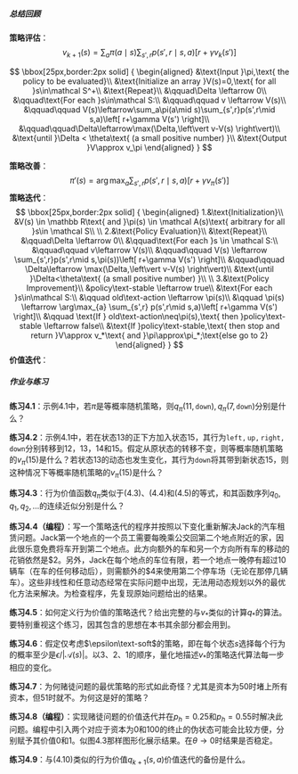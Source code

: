 ##### 总结回顾

**策略评估**：
$$
v_{k+1}(s) = \sum_{a} \pi(a\mid s) \sum_{s',r} p(s',r\mid s,a)\left[r+\gamma v_k(s')\right]
$$

$$
\bbox[25px,border:2px solid]
{
\begin{aligned}
&\text{Input }\pi,\text{ the policy to be evaluated}\\
&\text{Initialize an array }V(s)=0,\text{ for all }s\in\mathcal S^+\\
&\text{Repeat}\\
&\qquad\Delta \leftarrow 0\\
&\qquad\text{For each }s\in\mathcal S:\\
&\qquad\qquad v \leftarrow V(s)\\
&\qquad\qquad V(s)\leftarrow\sum_a\pi(a\mid s)\sum_{s',r}p(s',r\mid s,a)\left[ r+\gamma V(s') \right]\\
&\qquad\qquad\Delta\leftarrow\max(\Delta,\left\vert v-V(s) \right\vert)\\
&\text{until }\Delta < \theta\text{ (a small positive number) }\\
&\text{Output }V\approx v_\pi
\end{aligned}
}
$$

**策略改善**：
$$
\pi'(s) = \arg\max_a\sum_{s',r} p(s',r\mid s,a)\left[ r+\gamma v_\pi(s') \right]
$$
**策略迭代**：
$$
\bbox[25px,border:2px solid]
{
\begin{aligned}
1.&\text{Initialization}\\
&V(s) \in \mathbb R\text{ and }\pi(s) \in \mathcal A(s)\text{ arbitrary for all }s\in \mathcal S\\
\\
2.&\text{Policy Evaluation}\\
&\text{Repeat}\\
&\qquad\Delta \leftarrow 0\\
&\qquad\text{For each }s \in \mathcal S:\\
&\qquad\qquad v\leftarrow V(s)\\
&\qquad\qquad V(s) \leftarrow \sum_{s',r}p(s',r\mid s,\pi(s))\left[ r+\gamma V(s') \right]\\
&\qquad\qquad \Delta\leftarrow \max(\Delta,\left\vert v-V(s) \right\vert)\\
&\text{until }\Delta<\theta\text{ (a small positive number) }\\
\\
3.&\text{Policy Improvement}\\
&policy\text-stable \leftarrow true\\
&\text{For each }s\in\mathcal S:\\
&\qquad old\text-action \leftarrow \pi(s)\\
&\qquad \pi(s) \leftarrow \arg\max_{a} \sum_{s',r} p(s',r\mid s,a)\left[ r+\gamma V(s') \right]\\
&\qquad \text{If } old\text-action\neq\pi(s),\text{ then }policy\text-stable \leftarrow false\\
&\text{If }policy\text-stable,\text{ then stop and return }V\approx v_*\text{ and }\pi\approx\pi_*;\text{else go to 2}
\end{aligned}
}
$$
**价值迭代**：



##### 作业与练习

**练习4.1**：示例4.1中，若$\pi$是等概率随机策略，则$q_\pi(11,\mathtt{down}), q_\pi(7,\mathtt{down})$分别是什么？

**练习4.2**：示例4.1中，若在状态13的正下方加入状态15，其行为$\mathtt{left, up, right, down}$分别转移到12，13，14和15。假定从原状态的转移不变，则等概率随机策略的$v_\pi(15)$是什么？若状态13的动态也发生变化，其行为$\mathtt{down}$将其带到新状态15，则这种情况下等概率随机策略的$v_\pi(15)$是什么？

**练习4.3**：行为价值函数$q_\pi$类似于(4.3)、(4.4)和(4.5)的等式，和其函数序列$q_0,q_1,q_2,\dots$的连续近似分别是什么？

**练习4.4（编程）**：写一个策略迭代的程序并按照以下变化重新解决Jack的汽车租赁问题。Jack第一个地点的一个员工需要每晚乘公交回第二个地点附近的家，因此很乐意免费将车开到第二个地点。此方向额外的车和另一个方向所有车的移动的花销依然是\$2。另外，Jack在每个地点的车位有限，若一个地点一晚停有超过10辆车（在车的任何移动后），则需额外的\$4来使用第二个停车场（无论在那停几辆车）。这些非线性和任意动态经常在实际问题中出现，无法用动态规划以外的最优化方法来解决。为检查程序，先复现原始问题给出的结果。

**练习4.5**：如何定义行为价值的策略迭代？给出完整的与$v_*$类似的计算$q_*$的算法。要特别重视这个练习，因其包含的思想在本书其余部分都会用到。

**练习4.6**：假定仅考虑$\epsilon\text-soft$的策略，即在每个状态$s$选择每个行为的概率至少是$\epsilon/\left\vert\mathcal A(s)\right\vert$。以3、2、1的顺序，量化地描述$v_*$的策略迭代算法每一步相应的变化。

**练习4.7**：为何赌徒问题的最优策略的形式如此奇怪？尤其是资本为50时堵上所有资本，但51时就不。为何这是好的策略？

**练习4.8（编程）**：实现赌徒问题的价值迭代并在$p_h=0.25$和$p_h=0.55$时解决此问题。编程中引入两个对应于资本为0和100的终止的伪状态可能会比较方便，分别赋予其价值0和1。似图4.3那样图形化展示结果。在$\theta \to 0$时结果是否稳定。

**练习4.9**：与(4.10)类似的行为价值$q_{k+1}(s,a)$价值迭代的备份是什么。